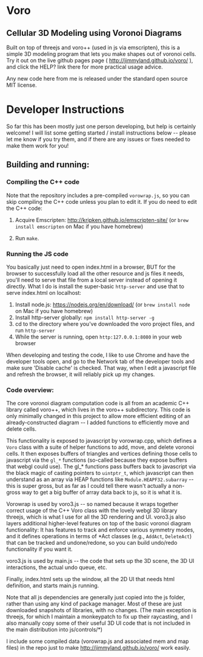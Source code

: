 # Voro

## Cellular 3D Modeling using Voronoi Diagrams

Built on top of threejs and voro++ (used in js via emscripten), this is a simple 3D modeling program that lets you make shapes out of voronoi cells.  Try it out on the live github pages page ( http://jimmyland.github.io/voro/ ), and click the HELP? link there for more practical usage advice.

Any new code here from me is released under the standard open source MIT license.

# Developer Instructions

So far this has been mostly just one person developing, but help is certainly welcome!  I will list some getting started / install instructions below -- please let me know if you try them, and if there are any issues or fixes needed to make them work for you!

## Building and running:

### Compiling the C++ code

Note that the repository includes a pre-compiled `vorowrap.js`, so you can skip compiling the C++ code unless you plan to edit it.
If you do need to edit the C++ code:

1. Acquire Emscripten: http://kripken.github.io/emscripten-site/ (or `brew install emscripten` on Mac if you have homebrew)

2. Run `make`.

### Running the JS code

You basically just need to open index.html in a browser, BUT for the browser to successfully load all the other resource and js files it needs, you'll need to serve that file from a local server instead of opening it directly.  What I do is install the super-basic `http-server` and use that to serve index.html on localhost:

1. Install node.js: https://nodejs.org/en/download/ (or `brew install node` on Mac if you have homebrew)
2. Install http-server globally: `npm install http-server -g`
3. cd to the directory where you've downloaded the voro project files, and run `http-server`
4. While the server is running, open `http:127.0.0.1:8080` in your web browser

When developing and testing the code, I like to use Chrome and have the developer tools open, and go to the Network tab of the developer tools and make sure 'Disable cache' is checked.  That way, when I edit a javascript file and refresh the browser, it will reliably pick up my changes.

### Code overview:

The core voronoi diagram computation code is all from an academic C++ library called voro++, which lives in the voro++ subdirectory.  This code is only minimally changed in this project to allow more efficient editing of an already-constructed diagram -- I added functions to efficiently move and delete cells.

This functionality is exposed to javascript by vorowrap.cpp, which defines a `Voro` class with a suite of helper functions to add, move, and delete voronoi cells.  It then exposes buffers of triangles and vertices defining those cells to javascript via the `gl_*` functions (so-called because they expose buffers that webgl could use).  The gl_* functions pass buffers back to javascript via the black magic of casting pointers to `uintptr_t`, which javascript can then understand as an array via HEAP functions like `Module.HEAPF32.subarray` -- this is super gross, but as far as I could tell there wasn't actually a non-gross way to get a big buffer of array data back to js, so it is what it is.

Vorowrap is used by voro3.js -- so named because it wraps together correct usage of the C++ Voro class with the lovely webgl 3D library threejs, which is what I use for all the 3D rendering and UI.  voro3.js also layers additional higher-level features on top of the basic voronoi diagram functionality: It has features to track and enforce various symmetry modes, and it defines operations in terms of *Act classes (e.g., `AddAct`, `DeleteAct`) that can be tracked and undone/redone, so you can build undo/redo functionality if you want it.

voro3.js is used by main.js -- the code that sets up the 3D scene, the 3D UI interactions, the actual undo queue, etc.

Finally, index.html sets up the window, all the 2D UI that needs html definition, and starts main.js running.

Note that all js dependencies are generally just copied into the js folder, rather than using any kind of package manager.  Most of these are just downloaded snapshots of libraries, with no changes.  (The main exception is threejs, for which I maintain a monkeypatch to fix up their raycasting, and I also manually copy some of their useful 3D UI code that is not included in the main distribution into js/controls/*)

I include some compiled data (vorowrap.js and associated mem and map files) in the repo just to make http://jimmyland.github.io/voro/ work easily.